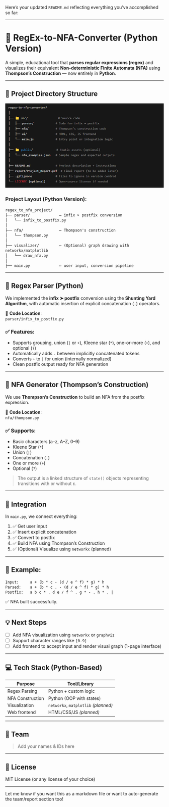 Here’s your updated `README.md` reflecting everything you’ve accomplished so far:

---

# 🎯 RegEx-to-NFA-Converter (Python Version)

A simple, educational tool that **parses regular expressions (regex)** and visualizes their equivalent **Non-deterministic Finite Automata (NFA)** using **Thompson’s Construction** — now entirely in **Python**.

---

## 📁 Project Directory Structure

![Project Folder Structure](./image.png)

### Project Layout (Python Version):
```
regex_to_nfa_project/
├── parser/             ← infix ➤ postfix conversion
│   └── infix_to_postfix.py
│
├── nfa/                ← Thompson's construction
│   └── thompson.py
│
├── visualizer/         ← (Optional) graph drawing with networkx/matplotlib
│   └── draw_nfa.py
│
├── main.py             ← user input, conversion pipeline
```

---

## 🧠 Regex Parser (Python)

We implemented the **infix ➤ postfix** conversion using the **Shunting Yard Algorithm**, with automatic insertion of explicit concatenation (`.`) operators.

📄 **Code Location**:  
`parser/infix_to_postfix.py`

### ✅ Features:
- Supports grouping, union (`|` or `+`), Kleene star (`*`), one-or-more (`+`), and optional (`?`)
- Automatically adds `.` between implicitly concatenated tokens
- Converts `+` to `|` for union (internally normalized)
- Clean postfix output ready for NFA generation

---

## 🔧 NFA Generator (Thompson’s Construction)

We use **Thompson’s Construction** to build an NFA from the postfix expression.

📄 **Code Location**:  
`nfa/thompson.py`

### ✅ Supports:
- Basic characters (a–z, A–Z, 0–9)
- Kleene Star (`*`)
- Union (`|`)
- Concatenation (`.`)
- One or more (`+`)
- Optional (`?`)

> The output is a linked structure of `state()` objects representing transitions with or without ε.

---

## 🔁 Integration

In `main.py`, we connect everything:

1. ✅ Get user input
2. ✅ Insert explicit concatenation
3. ✅ Convert to postfix
4. ✅ Build NFA using Thompson’s Construction
5. ✅ (Optional) Visualize using `networkx` (planned)

---

## 🧪 Example:

```text
Input:     a + (b * c - (d / e ^ f) * g) * h
Parsed:    a + (b * c . - (d / e ^ f) * g) * h
Postfix:   a b c * . d e / f ^ . g * - . h * . |
```

✅ NFA built successfully.

---

## 💡 Next Steps

- [ ] Add NFA visualization using `networkx` or `graphviz`
- [ ] Support character ranges like `[0-9]`
- [ ] Add frontend to accept input and render visual graph (1-page interface)

---

## 💻 Tech Stack (Python-Based)

| Purpose           | Tool/Library              |
|------------------|---------------------------|
| Regex Parsing     | Python + custom logic     |
| NFA Construction  | Python (OOP with states)  |
| Visualization     | `networkx`, `matplotlib` *(planned)* |
| Web frontend      | HTML/CSS/JS *(planned)*   |

---

## 👥 Team

> Add your names & IDs here

---

## 📜 License

MIT License (or any license of your choice)

---

Let me know if you want this as a markdown file or want to auto-generate the team/report section too!
